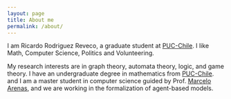 ```yaml
---
layout: page
title: About me
permalink: /about/
---
```


I am Ricardo Rodriguez Reveco, a graduate student at [PUC-Chile](https://www.uc.cl/). I like Math, Computer Science, Politics and Volunteering.


My research interests are in graph theory, automata theory, logic, and game theory.
I have an undergraduate degree in mathematics from [PUC-Chile](https://www.uc.cl/). and I am a master student in computer science guided by Prof. [Marcelo Arenas](http://marceloarenas.cl/), and we are working in the formalization of agent-based models.





